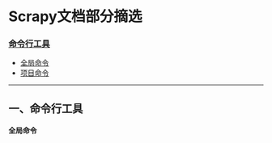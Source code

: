 Scrapy文档部分摘选
================
### [命令行工具](#one)
* [全局命令](#global)
* [项目命令](#object)

--------

<span id='one'>一、命令行工具</span>
----------------
 #### <span id='global'>全局命令</span>
